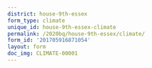 ```yaml
---
district: house-9th-essex
form_type: climate
unique_id: house-9th-essex-climate
permalink: /2020bq/house-9th-essex/climate/
form_id: '201705916871054'
layout: form
doc_img: CLIMATE-00001
---
```

